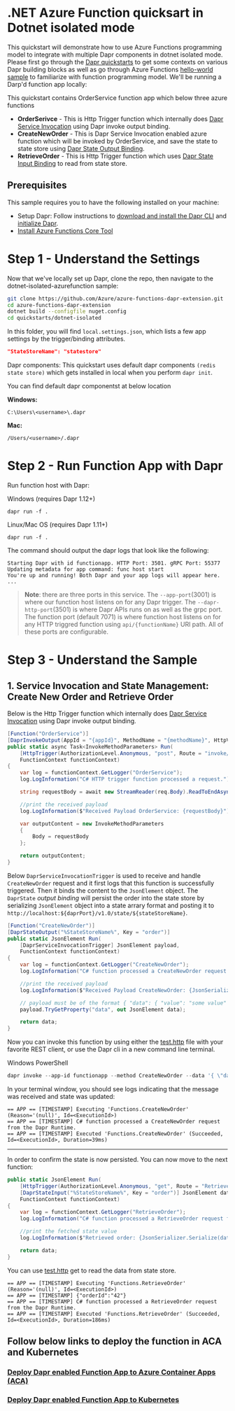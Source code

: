 # .NET Azure Function quicksart in Dotnet isolated mode

This quickstart will demonstrate how to use Azure Functions programming model to integrate with multiple Dapr components in dotnet isolated mode. Please first go through the [Dapr quickstarts](https://github.com/dapr/quickstarts) to get some contexts on various Dapr building blocks as well as go through Azure Functions [hello-world sample](https://docs.microsoft.com/en-us/azure/azure-functions/functions-create-first-function-vs-code?pivots=programming-language-csharp) to familiarize with function programming model.
We'll be running a Darp'd function app locally:

This quickstart contains OrderService function app which below three azure functions
- **OrderSerivce** - This is Http Trigger function which internally does [Dapr Service Invocation](https://docs.dapr.io/developing-applications/building-blocks/service-invocation/service-invocation-overview/) using Dapr invoke output binding.
- **CreateNewOrder** - This is Dapr Service Invocation enabled azure function which will be invoked by OrderService, and save the state to state store using [Dapr State Output Binding](https://docs.dapr.io/reference/api/state_api/#save-state).
- **RetrieveOrder** - This is Http Trigger function which uses [Dapr State Input Binding](https://docs.dapr.io/reference/api/state_api/#get-state) to read from state store.


## Prerequisites
This sample requires you to have the following installed on your machine:
- Setup Dapr: Follow instructions to [download and install the Dapr CLI](https://docs.dapr.io/getting-started/install-dapr-cli/) and [initialize Dapr](https://docs.dapr.io/getting-started/install-dapr-selfhost/).
- [Install Azure Functions Core Tool](https://github.com/Azure/azure-functions-core-tools/blob/master/README.md#windows)

# Step 1 - Understand the Settings 

Now that we've locally set up Dapr, clone the repo, then navigate to the dotnet-isolated-azurefunction sample: 

```bash
git clone https://github.com/Azure/azure-functions-dapr-extension.git
cd azure-functions-dapr-extension
dotnet build --configfile nuget.config
cd quickstarts/dotnet-isolated
```

In this folder, you will find `local.settings.json`, which lists a few app settings by the trigger/binding attributes.

```json
"StateStoreName": "statestore"
```

Dapr components: This quickstart uses default dapr components `(redis state store)` which gets installed in local when you perform `dapr init`.

You can find default dapr componentst at below location

**Windows:** 
```
C:\Users\<username>\.dapr
```
**Mac:** 
```
/Users/<username>/.dapr
```

# Step 2 - Run Function App with Dapr

Run function host with Dapr: 

Windows (requires Dapr 1.12+)
```
dapr run -f .
```

Linux/Mac OS (requires Dapr 1.11+)
```
dapr run -f .
```

The command should output the dapr logs that look like the following:

```
Starting Dapr with id functionapp. HTTP Port: 3501. gRPC Port: 55377
Updating metadata for app command: func host start
You're up and running! Both Dapr and your app logs will appear here.
...
```

> **Note**: there are three ports in this service. The `--app-port`(3001) is where our function host listens on for any Dapr trigger. The `--dapr-http-port`(3501) is where Dapr APIs runs on as well as the  grpc port. The function port (default 7071) is where function host listens on for any HTTP triggred function using `api/{functionName}` URl path. All of these ports are configurable.
> 


# Step 3 - Understand the Sample

## 1. Service Invocation and State Management: Create New Order and Retrieve Order

Below is the Http Trigger function which internally does [Dapr Service Invocation](https://docs.dapr.io/developing-applications/building-blocks/service-invocation/service-invocation-overview/) using Dapr invoke output binding.

```csharp
[Function("OrderService")]
[DaprInvokeOutput(AppId = "{appId}", MethodName = "{methodName}", HttpVerb = "post")]
public static async Task<InvokeMethodParameters> Run(
    [HttpTrigger(AuthorizationLevel.Anonymous, "post", Route = "invoke/{appId}/{methodName}")] HttpRequestData req, 
    FunctionContext functionContext)
{
    var log = functionContext.GetLogger("OrderService");
    log.LogInformation("C# HTTP trigger function processed a request.");

    string requestBody = await new StreamReader(req.Body).ReadToEndAsync();

    //print the received payload
    log.LogInformation($"Received Payload OrderService: {requestBody}");

    var outputContent = new InvokeMethodParameters
    {
        Body = requestBody
    };

    return outputContent;
}
```

Below `DaprServiceInvocationTrigger` is used to receive and handle `CreateNewOrder` request and it first logs that this function is successfully triggered. Then it binds the content to the `JsonElement` object. The `DaprState` *output binding* will persist the order into the state store by serializing `JsonElement` object into a state arrary format and posting it to `http://localhost:${daprPort}/v1.0/state/${stateStoreName}`.

```csharp
[Function("CreateNewOrder")]
[DaprStateOutput("%StateStoreName%", Key = "order")]
public static JsonElement Run(
    [DaprServiceInvocationTrigger] JsonElement payload,
    FunctionContext functionContext)
{
    var log = functionContext.GetLogger("CreateNewOrder");
    log.LogInformation("C# function processed a CreateNewOrder request from the Dapr Runtime.");

    //print the received payload
    log.LogInformation($"Received Payload CreateNewOrder: {JsonSerializer.Serialize(payload)}");

    // payload must be of the format { "data": { "value": "some value" } }
    payload.TryGetProperty("data", out JsonElement data);

    return data;
}
```

Now you can invoke this function by using either the [test.http](test.http) file with your favorite REST client, or use the Dapr cli in a new command line terminal.  


Windows PowerShell
```powershell
dapr invoke --app-id functionapp --method CreateNewOrder --data '{ \"data\": {\"value\": { \"orderId\": \"42\" } } }'
```


In your terminal window, you should see logs indicating that the message was received and state was updated:

```
== APP == [TIMESTAMP] Executing 'Functions.CreateNewOrder' (Reason='(null)', Id=<ExecutionId>)
== APP == [TIMESTAMP] C# function processed a CreateNewOrder request from the Dapr Runtime.
== APP == [TIMESTAMP] Executed 'Functions.CreateNewOrder' (Succeeded, Id=<ExecutionId>, Duration=39ms)
```
----------------
In order to confirm the state is now persisted. You can now move to the next function:

```csharp
public static JsonElement Run(
    [HttpTrigger(AuthorizationLevel.Anonymous, "get", Route = "RetrieveOrder")] HttpRequestData req,
    [DaprStateInput("%StateStoreName%", Key = "order")] JsonElement data, 
    FunctionContext functionContext)
{
    var log = functionContext.GetLogger("RetrieveOrder");
    log.LogInformation("C# function processed a RetrieveOrder request from the Dapr Runtime.");

    //print the fetched state value
    log.LogInformation($"Retrieved order: {JsonSerializer.Serialize(data)}");

    return data;
}
```

You can use [test.http](test.http) get to read the data from state store.

```
== APP == [TIMESTAMP] Executing 'Functions.RetrieveOrder' (Reason='(null)', Id=<ExecutionId>)
== APP == [TIMESTAMP] {"orderId":"42"}
== APP == [TIMESTAMP] C# function processed a RetrieveOrder request from the Dapr Runtime.
== APP == [TIMESTAMP] Executed 'Functions.RetrieveOrder' (Succeeded, Id=<ExecutionId>, Duration=186ms)
```
## Follow below links to deploy the function in ACA and Kubernetes
### [Deploy Dapr enabled Function App to Azure Container Apps (ACA)](./deploy/aca/deploy-quickstart.bicep)

### [Deploy Dapr enabled Function App to Kubernetes](../../deploy/kubernetes/kubernetes-deployment.md)